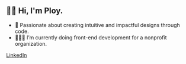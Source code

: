 ## 👋🏼 Hi, I'm Ploy.

- 🎨 Passionate about creating intuitive and impactful designs through code.
- 👩🏻‍💻 I’m currently doing front-end development for a nonprofit organization.

[LinkedIn](https://www.linkedin.com/in/ploy-unchit/)
